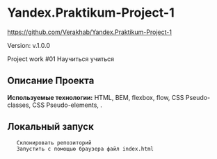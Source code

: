 # Yandex.Praktikum-Project-1

https://github.com/Verakhab/Yandex.Praktikum-Project-1

Version: v.1.0.0

Project work #01
Научиться учиться




## Описание Проекта
__Используемые технологии:__ HTML, BEM, flexbox, flow, CSS Pseudo-classes, CSS Pseudo-elements, .

## Локальный запуск
  ```
     Склонировать репозиторий
     Запустить с помощью браузера файл index.html
  ```
